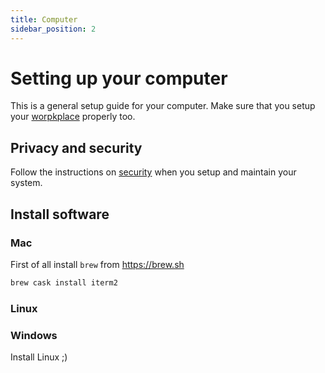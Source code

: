 ```yaml
---
title: Computer
sidebar_position: 2
---
```

# Setting up your computer

This is a general setup guide for your computer. Make sure that you setup your [worpkplace](workplace) properly too.

## Privacy and security

Follow the instructions on [security](../security) when you setup and maintain your system.

## Install software

### Mac

First of all install `brew` from https://brew.sh

```zsh
brew cask install iterm2
```

### Linux

### Windows

Install Linux ;)